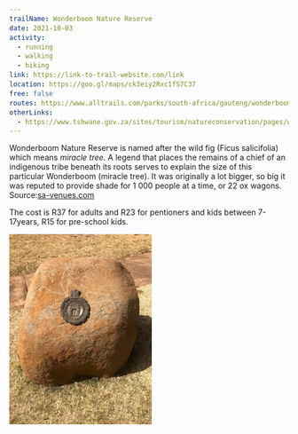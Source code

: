 ```yaml
---
trailName: Wonderboom Nature Reserve
date: 2021-10-03
activity:
  - running
  - walking
  - hiking
link: https://link-to-trail-website.com/link
location: https://goo.gl/maps/ck3eiy2Rxc1fS7C37 
free: false
routes: https://www.alltrails.com/parks/south-africa/gauteng/wonderboom-nature-reserve 
otherLinks:
  - https://www.tshwane.gov.za/sites/tourism/natureconservation/pages/wonderboom-nature-reserve.aspx
---
```


Wonderboom Nature Reserve is named after the wild fig (Ficus salicifolia) which means *miracle tree*.
A legend that places the remains of a chief of an indigenous tribe beneath its roots serves to explain the size of this particular Wonderboom (miracle tree). It was originally a lot bigger, so big it was reputed to provide shade for 1 000 people at a time, or 22 ox wagons. Source:[sa-venues.com](https://www.sa-venues.com/game-reserves/wonderboom.php)

The cost is R37 for adults and R23 for pentioners and kids between 7-17years, R15 for pre-school kids.

![stone monument](wb-stone-national-monument-200px.jpg)
